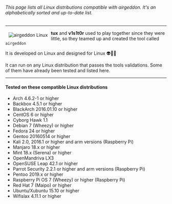 ###### This page lists all Linux distributions compatible with airgeddon. It's an alphabetically sorted and up-to-date list.

***

<img src="https://raw.githubusercontent.com/v1s1t0r1sh3r3/airgeddon/master/imgs/wiki/alien_tux.png" align="left" hspace="10" vspace="6" title="airgeddon Linux"/>

**tux** and **v1s1t0r** used to play together since they were little, so they teamed up and created the tool called `airgeddon`

It is developed on Linux and designed for Linux :alien::green_heart::penguin:

It can run on any Linux distribution that passes the tools validations. Some of them have already been tested and listed here.

***

#### Tested on these compatible Linux distributions
- Arch 4.6.2-1 or higher
- Backbox 4.5.1 or higher
- BlackArch 2016.01.10 or higher
- CentOS 6 or higher
- Cyborg Hawk 1.1
- Debian 7 (Wheezy) or higher
- Fedora 24 or higher
- Gentoo 20160514 or higher
- Kali 2.0, 2016.1 or higher and arm versions (Raspberry Pi)
- Manjaro 18.x or higher
- Mint 18.x (Serena) or higher
- OpenMandriva LX3
- OpenSUSE Leap 42.1 or higher
- Parrot Security 2.2.1 or higher and arm versions (Raspberry Pi)
- Pentoo 2019.x or higher
- Raspberry Pi OS 7 (Wheezy) or higher (Raspberry Pi)
- Red Hat 7 (Maipo) or higher
- Ubuntu/Xubuntu 15.10 or higher
- Wifislax 4.11.1 or higher
